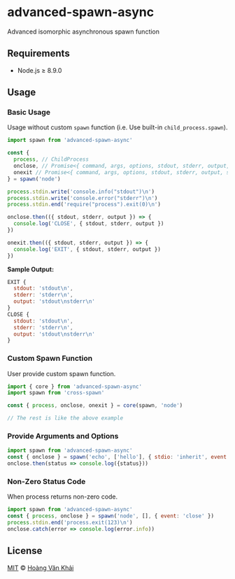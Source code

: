 # advanced-spawn-async

Advanced isomorphic asynchronous spawn function

## Requirements

* Node.js ≥ 8.9.0

## Usage

### Basic Usage

Usage without custom `spawn` function (i.e. Use built-in `child_process.spawn`).

```javascript
import spawn from 'advanced-spawn-async'

const {
  process, // ChildProcess
  onclose, // Promise<{ command, args, options, stdout, stderr, output, status, signal, process }>
  onexit // Promise<{ command, args, options, stdout, stderr, output, status, signal, process }>
} = spawn('node')

process.stdin.write('console.info("stdout")\n')
process.stdin.write('console.error("stderr")\n')
process.stdin.end('require("process").exit(0)\n')

onclose.then(({ stdout, stderr, output }) => {
  console.log('CLOSE', { stdout, stderr, output })
})

onexit.then(({ stdout, stderr, output }) => {
  console.log('EXIT', { stdout, stderr, output })
})
```

**Sample Output:**

```javascript
EXIT {
  stdout: 'stdout\n',
  stderr: 'stderr\n',
  output: 'stdout\nstderr\n'
}
CLOSE {
  stdout: 'stdout\n',
  stderr: 'stderr\n',
  output: 'stdout\nstderr\n'
}
```

### Custom Spawn Function

User provide custom spawn function.

```javascript
import { core } from 'advanced-spawn-async'
import spawn from 'cross-spawn'

const { process, onclose, onexit } = core(spawn, 'node')

// The rest is like the above example
```

### Provide Arguments and Options

```javascript
import spawn from 'advanced-spawn-async'
const { onclose } = spawn('echo', ['hello'], { stdio: 'inherit', event: 'close' })
onclose.then(status => console.log({status}))
```

### Non-Zero Status Code

When process returns non-zero code.

```javascript
import spawn from 'advanced-spawn-async'
const { process, onclose } = spawn('node', [], { event: 'close' })
process.stdin.end('process.exit(123)\n')
onclose.catch(error => console.log(error.info))
```

## License

[MIT](https://git.io/vhaEz) © [Hoàng Văn Khải](https://github.com/KSXGitHub)
